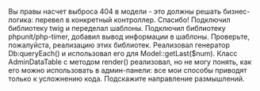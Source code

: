 Вы правы насчет выброса 404 в модели - это должны решать бизнес-логика: перевел в конкретный контроллер. Спасибо!
Подключил библиотеку twig и переделал шаблоны.
Подключил библиотеку phpunit/php-timer, добавил вывод информации в шаблоны.
Проверьте, пожалуйста, реализацию этих библиотек.
Реализовал генератор Db:queryEach() и использовал его для Model::getLast($num).
Класс AdminDataTable с методом render() реализовал, но не могу понять, как его можно использовать в админ-панели: все мои способы приводят только к усложнению кода. Подскажите направление размышлений.
